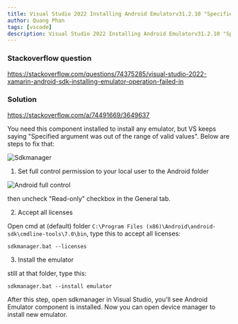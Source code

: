 ```yaml
---
title: Visual Studio 2022 Installing Android Emulatorv31.2.10 "Specified argument was out of the range of valid values"
author: Quang Phan
tags: [vscode]
description: Visual Studio 2022 Installing Android Emulatorv31.2.10 "Specified argument was out of the range of valid values"
---
```


### Stackoverflow question

https://stackoverflow.com/questions/74375285/visual-studio-2022-xamarin-android-sdk-installing-emulator-operation-failed-in

### Solution

https://stackoverflow.com/a/74491669/3649637

You need this component installed to install any emulator, but VS keeps saying "Specified argument was out of the range of valid values". Below are steps to fix that:

![Sdkmanager](\assets\sdkmanager.png)

1. Set full control permission to your local user to the Android folder

![Android full control](\assets\android-permission.png)

then uncheck "Read-only" checkbox in the General tab.

2. Accept all licenses

Open cmd at (default) folder `C:\Program Files (x86)\Android\android-sdk\cmdline-tools\7.0\bin`, type this to accept all licenses:

```
sdkmanager.bat --licenses
```

3. Install the emulator

still at that folder, type this:

```
sdkmanager.bat --install emulator
```

After this step, open sdkmanager in Visual Studio, you'll see Android Emulator component is installed. Now you can open device manager to install new emulator.
